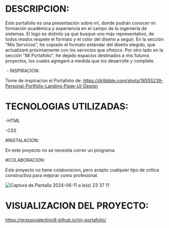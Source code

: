 # DESCRIPCION: 

Este portafolio es una presentación sobre mí, donde podrán conocer mi formación académica y experiencia en el campo de la ingeniería de sistemas. El logo es distinto ya que busque uno más representativo, de todos modos respete el formato y el color del diseño a seguir. En la sección "Mis Servicios", he copiado el formato estándar del diseño elegido, que actualizaré próximamente con los servicios que ofrezco. Por otro lado en la sección "Mi Portafolio", he dejado espacios destinados a mis futuros proyectos, los cuales agregaré a medida que los desarrolle y complete.

 - INSPIRACION: 

Tome de inspiracion el Portafolio de: https://dribbble.com/shots/18555239-Personal-Portfolio-Landing-Page-UI-Design

# TECNOLOGIAS UTILIZADAS: 

-HTML

-CSS

#INSTALACION:

En este proyecto no se necesita correr un programa.

#COLABORACION: 

Este proyecto no tiene colaboracion, pero acepto cualquier tipo de critica constructiva para mejorar como profesional.

![Captura de Pantalla 2024-06-11 a la(s) 23 37 11](https://github.com/grossovalentino9/mi-portafolio/assets/170748577/1a9c13d2-1c98-4dcb-8a7f-2aee07d041f2)

# VISUALIZACION DEL PROYECTO:

https://grossovalentino9.github.io/mi-portafolio/

